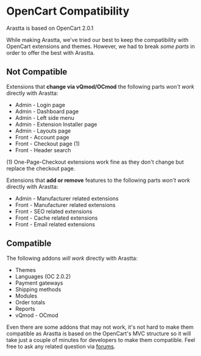 OpenCart Compatibility
======================

Arastta is based on OpenCart 2.0.1

While making Arastta, we've tried our best to keep the compatibility with OpenCart extensions and themes. However, we had to break *some parts* in order to offer the best with Arastta.

Not Compatible
--------------

Extensions that **change via vQmod/OCmod** the following parts *won't work* directly with Arastta:

* Admin - Login page
* Admin - Dashboard page
* Admin - Left side menu
* Admin - Extension Installer page
* Admin - Layouts page
* Front - Account page
* Front - Checkout page (1)
* Front - Header search

(1) One-Page-Checkout extensions work fine as they don't change but replace the checkout page.

Extensions that **add or remove** features to the following parts *won't work* directly with Arastta:

* Admin - Manufacturer related extensions
* Front - Manufacturer related extensions
* Front - SEO related extensions
* Front - Cache related extensions
* Front - Email related extensions

Compatible
----------

The following addons *will work* directly with Arastta:

* Themes
* Languages (OC 2.0.2)
* Payment gateways
* Shipping methods
* Modules
* Order totals
* Reports
* vQmod - OCmod

Even there are some addons that may not work, it's not hard to make them compatible as Arastta is based on the OpenCart's MVC structure so it will take just a couple of minutes for developers to make them compatible. Feel free to ask any related question via [forums](http://arastta.org/forum).